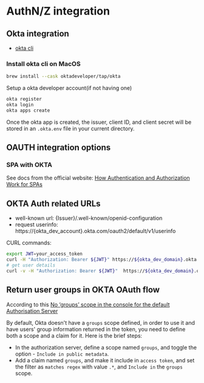 # AuthN/Z integration


## Okta integration

- [okta cli](https://cli.okta.com/)


### Install okta cli on MacOS

```bash
brew install --cask oktadeveloper/tap/okta
```

Setup a okta developer account(if not having one)

```bash
okta register
okta login
okta apps create
```

Once the okta app is created, the issuer, client ID, and client secret will be stored in an `.okta.env` file in your current directory.

## OAUTH integration options

### SPA with OKTA

See docs from the official website: [How Authentication and Authorization Work for SPAs](https://developer.okta.com/blog/2023/04/04/spa-auth-tokens)


## OKTA Auth related URLs


- well-known url: {Issuer}/.well-known/openid-configuration
- request userinfo: https://{okta_dev_account}.okta.com/oauth2/default/v1/userinfo


CURL commands:

```bash
export JWT=your_access_token
curl -H "Authorization: Bearer ${JWT}" https://${okta_dev_domain}.okta.com/oauth2/default/v1/userinfo
# get user details
curl -v -H "Authorization: Bearer ${JWT}"  https://${okta_dev_domain}.okta.com/api/v1/users
```


## Return user groups in OKTA OAuth flow

According to this [No ‘groups’ scope in the console for the default Authorisation Server](https://devforum.okta.com/t/no-groups-scope-in-the-console-for-the-default-authorisation-server/5573)

By default, Okta doesn't have a `groups` scope defined, in order to use it and have users' group information returned in the token, you need to define both a scope and a claim for it. Here is the brief steps:

- In the authorization server, define a scope named `groups`, and toggle the option - `Include in public metadata`.
- Add a claim named `groups`, and make it include in `access token`, and set the filter as `matches regex` with value `.*`, and `Include in` the `groups` scope.

